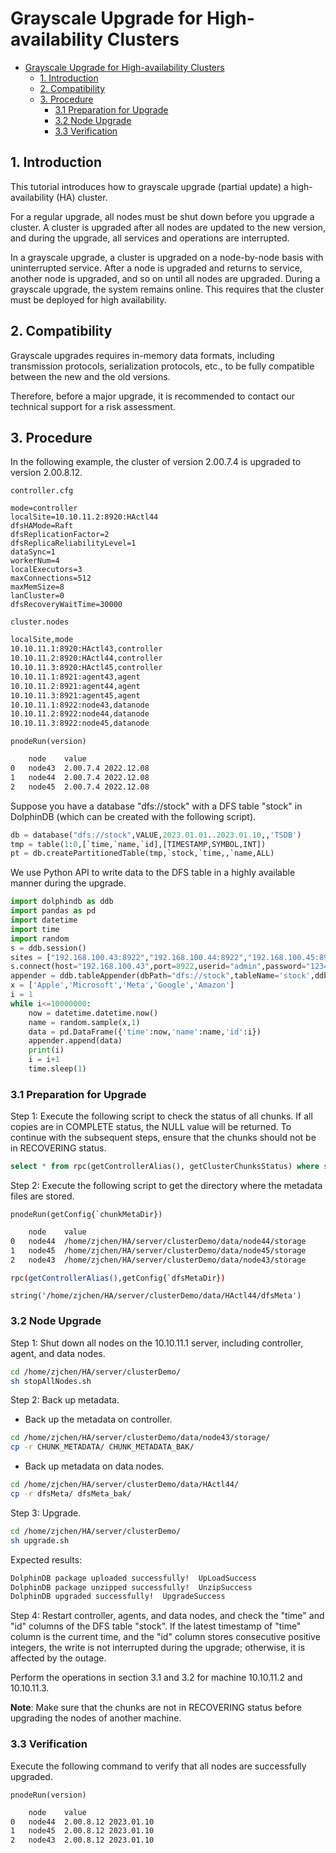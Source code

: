 # Grayscale Upgrade for High-availability Clusters

- [Grayscale Upgrade for High-availability Clusters](#grayscale-upgrade-for-high-availability-clusters)
  - [1. Introduction](#1-introduction)
  - [2. Compatibility](#2-compatibility)
  - [3. Procedure](#3-procedure)
    - [3.1 Preparation for Upgrade](#31-preparation-for-upgrade)
    - [3.2 Node Upgrade](#32-node-upgrade)
    - [3.3 Verification](#33-verification)


## 1. Introduction

This tutorial introduces how to grayscale upgrade (partial update) a high-availability (HA) cluster.

For a regular upgrade, all nodes must be shut down before you upgrade a cluster. A cluster is upgraded after all nodes are updated to the new version, and during the upgrade, all services and operations are interrupted.

In a grayscale upgrade, a cluster is upgraded on a node-by-node basis with uninterrupted service. After a node is upgraded and returns to service, another node is upgraded, and so on until all nodes are upgraded. During a grayscale upgrade, the system remains online. This requires that the cluster must be deployed for high availability.

## 2. Compatibility

Grayscale upgrades requires in-memory data formats, including transmission protocols, serialization protocols, etc., to be fully compatible between the new and the old versions.

Therefore, before a major upgrade, it is recommended to contact our technical support for a risk assessment.

## 3. Procedure

In the following example, the cluster of version 2.00.7.4 is upgraded to version 2.00.8.12.

`controller.cfg`

```
mode=controller
localSite=10.10.11.2:8920:HActl44
dfsHAMode=Raft
dfsReplicationFactor=2
dfsReplicaReliabilityLevel=1
dataSync=1
workerNum=4
localExecutors=3
maxConnections=512
maxMemSize=8
lanCluster=0
dfsRecoveryWaitTime=30000
```

`cluster.nodes`

```sh
localSite,mode
10.10.11.1:8920:HActl43,controller
10.10.11.2:8920:HActl44,controller
10.10.11.3:8920:HActl45,controller
10.10.11.1:8921:agent43,agent
10.10.11.2:8921:agent44,agent
10.10.11.3:8921:agent45,agent
10.10.11.1:8922:node43,datanode
10.10.11.2:8922:node44,datanode
10.10.11.3:8922:node45,datanode
```

`pnodeRun(version)`

```sh
	node	value
0	node43	2.00.7.4 2022.12.08
1	node44	2.00.7.4 2022.12.08
2	node45	2.00.7.4 2022.12.08
```

Suppose you have a database "dfs://stock" with a DFS table "stock" in DolphinDB (which can be created with the following script).

```python
db = database("dfs://stock",VALUE,2023.01.01..2023.01.10,,'TSDB')
tmp = table(1:0,[`time,`name,`id],[TIMESTAMP,SYMBOL,INT])
pt = db.createPartitionedTable(tmp,`stock,`time,,`name,ALL)
```

We use Python API to write data to the DFS table in a highly available manner during the upgrade.

```python
import dolphindb as ddb
import pandas as pd
import datetime
import time
import random
s = ddb.session()
sites = ["192.168.100.43:8922","192.168.100.44:8922","192.168.100.45:8922"]
s.connect(host="192.168.100.43",port=8922,userid="admin",password="123456", highAvailability=True, highAvailabilitySites=sites)
appender = ddb.tableAppender(dbPath="dfs://stock",tableName='stock',ddbSession=s,action="fitColumnType")
x = ['Apple','Microsoft','Meta','Google','Amazon']
i = 1
while i<=10000000:
    now = datetime.datetime.now()
    name = random.sample(x,1)
    data = pd.DataFrame({'time':now,'name':name,'id':i})
    appender.append(data)
    print(i)
    i = i+1
    time.sleep(1)
```

### 3.1 Preparation for Upgrade

Step 1: Execute the following script to check the status of all chunks. If all copies are in COMPLETE status, the NULL value will be returned. To continue with the subsequent steps, ensure that the chunks should not be in RECOVERING status.

```sql
select * from rpc(getControllerAlias(), getClusterChunksStatus) where state != "COMPLETE" 
```

Step 2: Execute the following script to get the directory where the metadata files are stored.

```
pnodeRun(getConfig{`chunkMetaDir})
```

```sh
	node	value
0	node44	/home/zjchen/HA/server/clusterDemo/data/node44/storage
1	node45	/home/zjchen/HA/server/clusterDemo/data/node45/storage
2	node43	/home/zjchen/HA/server/clusterDemo/data/node43/storage
```

```sh
rpc(getControllerAlias(),getConfig{`dfsMetaDir})
```

```
string('/home/zjchen/HA/server/clusterDemo/data/HActl44/dfsMeta')
```

### 3.2 Node Upgrade

Step 1: Shut down all nodes on the 10.10.11.1 server, including controller, agent, and data nodes.

```sh
cd /home/zjchen/HA/server/clusterDemo/
sh stopAllNodes.sh
```

Step 2: Back up metadata.

- Back up the metadata on controller.

```sh
cd /home/zjchen/HA/server/clusterDemo/data/node43/storage/
cp -r CHUNK_METADATA/ CHUNK_METADATA_BAK/
```

- Back up metadata on data nodes.

```sh
cd /home/zjchen/HA/server/clusterDemo/data/HActl44/
cp -r dfsMeta/ dfsMeta_bak/
```

Step 3: Upgrade.

```sh
cd /home/zjchen/HA/server/clusterDemo/
sh upgrade.sh
```

Expected results:

```sh
DolphinDB package uploaded successfully!  UpLoadSuccess
DolphinDB package unzipped successfully!  UnzipSuccess
DolphinDB upgraded successfully!  UpgradeSuccess
```

Step 4: Restart controller, agents, and data nodes, and check the "time" and "id" columns of the DFS table "stock". If the latest timestamp of "time" column is the current time, and the "id" column stores consecutive positive integers, the write is not interrupted during the upgrade; otherwise, it is affected by the outage.

Perform the operations in section 3.1 and 3.2 for machine 10.10.11.2 and 10.10.11.3.

**Note**: Make sure that the chunks are not in RECOVERING status before upgrading the nodes of another machine.

### 3.3 Verification

Execute the following command to verify that all nodes are successfully upgraded.

`pnodeRun(version)`

```sh
	node	value
0	node44	2.00.8.12 2023.01.10
1	node45	2.00.8.12 2023.01.10
2	node43	2.00.8.12 2023.01.10
```
